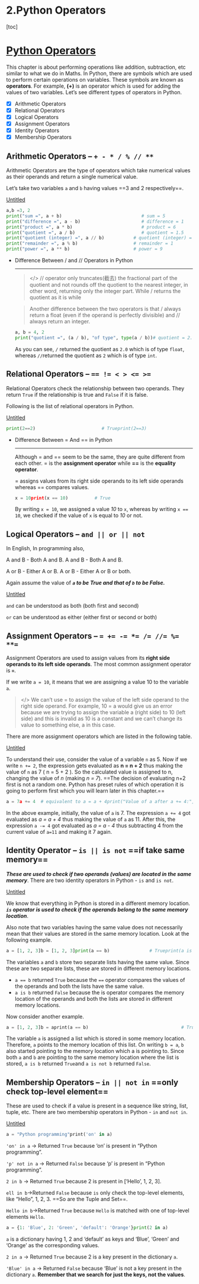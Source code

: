 # 2.Python Operators

[toc]

# [Python Operators](https://www.codesdope.com/course/python-operators/)

This chapter is about performing operations like addition, subtraction, etc similar to what we do in Maths. In Python, there are symbols which are used to perform certain operations on variables. These symbols are known as **operators**. For example, **(+)** is an operator which is used for adding the values of two variables. Let’s see different types of operators in Python.

- [x]  Arithmetic Operators
- [x]  Relational Operators
- [x]  Logical Operators
- [x]  Assignment Operators
- [x]  Identity Operators
- [x]  Membership Operators

## Arithmetic Operators – `+ - * / % // **`

Arithmetic Operators are the type of operators which take numerical values as their operands and return a single numerical value.

Let’s take two variables `a` and `b` having values ==3 and 2 respectively==.

[Untitled](https://www.notion.so/e9fc96c31a484aa087f42cde58c4522e)

```python
a,b =3, 2
print("sum =", a + b)                              # sum = 5
print("difference =", a - b)                       # difference = 1
print("product =", a * b)                          # product = 6
print("quotient =", a / b)                         # quotient = 1.5
print("quotient (integer) =", a // b)           # quotient (integer) = 1
print("remainder =", a % b)                     # remainder = 1
print("power =", a ** b)                        # power = 9
```

- Difference Between / and // Operators in Python
    
    ---
    
    > </> // operator only truncates(截去) the fractional part of the quotient and not rounds off the quotient to the nearest integer, in other word, returning only the integer part. While / returns the quotient as it is while
    > 
    
    > Another difference between the two operators is that / always return a float (even if the operand is perfectly divisible) and // always return an integer.
    > 
    
    ```python
    a, b = 4, 2
    print("quotient =", (a / b), "of type", type(a / b))# quotient = 2.0 of type <class 'float'>print("quotient =", (a // b), "of type", type(a // b))# quotient = 2 of type <class 'int'>
    ```
    
    As you can see, `/` returned the quotient as `2.0` which is of type `float`, whereas `//`returned the quotient as `2` which is of type `int`.
    

## Relational Operators – `== != < > <= >=`

Relational Operators check the relationship between two operands. They return `True` if the relationship is true and `False` if it is false.

Following is the list of relational operators in Python.

[Untitled](https://www.notion.so/feb04519fc534584958a155aa7793f62)

```python
print(2==2)                         # Trueprint(2==3)                         # Falseprint(2!=2)                         # Falseprint(2!=3)                         # Trueprint(2>3)                          # Falseprint(2<3)                          # Trueprint(2>=3)                         # Falseprint(2>=2)                         # True
```

- Difference Between = And == in Python
    
    ---
    
    Although = and == seem to be the same, they are quite different from each other. = is the **assignment operator** while **==** is the **equality operator**.
    
    = assigns values from its right side operands to its left side operands whereas == compares values.
    
    ```python
    x = 10print(x == 10)          # True
    ```
    
    By writing `x = 10`, we assigned a value *10* to `x`, whereas by writing `x == 10`, we checked if the value of `x` is equal to *10* or not.
    

## Logical Operators – `and || or || not`

In English, In programming also,

A and B - Both A and B. A and B - Both A and B.

A or B - Either A or B. A or B - Either A or B or both.

Again assume the value of ***`a` to be True and that of `b` to be False.***

[Untitled](https://www.notion.so/95977059308649fab07843f809eb35a0)

`and` can be understood as both (both first and second)

`or` can be understood as either (either first or second or both)

## Assignment Operators – `= += -= *= /= //= %= **=`

Assignment Operators are used to assign values from its **right side operands to its left side operands**. The most common assignment operator is **`=`**.

If we write `a = 10`, it means that we are assigning a value 10 to the variable `a`.

> </> We can’t use = to assign the value of the left side operand to the right side operand. For example, 10 = a would give us an error because we are trying to assign the variable a (right side) to 10 (left side) and this is invalid as 10 is a constant and we can’t change its value to something else, a in this case.
> 

There are more assignment operators which are listed in the following table.

[Untitled](https://www.notion.so/541fcb1b709d466fa5bd0e179c8305a3)

To understand their use, consider the value of a variable `n` as 5. Now if we write `n += 2`, the expression gets evaluated as **n = n + 2** thus making the value of `n` as 7 ( n = 5 + 2 ). So the calculated value is assigned to n, changing the value of *n* (making *n = 7*). ==The decision of evaluating n+2 first is not a random one. Python has preset rules of which operation it is going to perform first which you will learn later in this chapter.==

```python
a = 7a += 4  # equivalent to a = a + 4print("Value of a after a += 4:", a)                # Value of a after a += 4: 11a -= 4  # equivalent to a = a - 4print("Value of a after a -= 4:", a)                # Value of a after a -= 4: 7
```

In the above example, initially, the value of `a` is 7. The expression `a += 4` got evaluated as *a = a + 4* thus making the value of `a` as 11. After this, the expression `a -= 4` got evaluated as *a = a - 4* thus subtracting 4 from the current value of `a=11` and making it 7 again.

## Identity Operator – `is || is not` ==if take same memory==

***These are used to check if two operands (values) are located in the same memory***. There are two identity operators in Python - `is` and `is not`.

[Untitled](https://www.notion.so/559d4ed916484cafbecac3d0818a2066)

We know that everything in Python is stored in a different memory location. ***`is` operator is used to check if the operands belong to the same memory location***.

Also note that two variables having the same value does not necessarily mean that their values are stored in the same memory location. Look at the following example.

```python
a = [1, 2, 3]b = [1, 2, 3]print(a == b)               # Trueprint(a is b)               # False
```

The variables `a` and `b` store two separate lists having the same value. Since these are two separate lists, these are stored in different memory locations.

- `a == b` returned `True` because the `==` operator compares the values of the operands and both the lists have the same value.
- `a is b` returned `False` because the is operator compares the memory location of the operands and both the lists are stored in different memory locations.

Now consider another example.

```python
a = [1, 2, 3]b = aprint(a == b)                                   # Trueprint(a is b)                                   # Trueprint(a is not b)                           # False
```

The variable `a` is assigned a list which is stored in some memory location. Therefore, `a` points to the memory location of this list. On writing `b = a`, `b` also started pointing to the memory location which a is pointing to. Since both `a` and `b` are pointing to the same memory location where the list is stored, `a is b` returned `True`and `a is not b` returned `False`.

## Membership Operators – `in || not in` ==only check top-level element==

These are used to check if a value is present in a sequence like string, list, tuple, etc. There are two membership operators in Python - `in` and `not in`.

[Untitled](https://www.notion.so/140a326dbcd14625b7bd5ca097d04d4b)

```python
a = "Python programming"print('on' in a)                                # Trueprint('p' not in a)                         # Falseb = ['Hello', 1, 2, 3]print(2 in b)                                       # Trueprint('ell' in b)                               # Falseprint('Hello' in b)                         # Truec = (1,2,3,"asda")print(1 in c)                                       # Trueprint("as" in c)                                # Falseprint("asda" in c)                          # True
```

`'on' in a` → Returned `True` because ‘on’ is present in “Python programming”.

`'p' not in a` → Returned `False` because ‘p’ is present in “Python programming”.

`2 in b` → Returned `True` because 2 is present in [‘Hello’, 1, 2, 3].

`ell in b`→Returned `False` because `is` only check the top-level elements, like “Hello”, 1, 2, 3. ==So are the Tuple and Set==.

`Hello in b`→Returned `True` because `Hello` is matched with one of top-level elements `Hello`.

```python
a = {1: 'Blue', 2: 'Green', 'default': 'Orange'}print(2 in a)                               # Trueprint('Blue' in a)                  # False
```

`a` is a dictionary having 1, 2 and ‘default’ as keys and ‘Blue’, ‘Green’ and ‘Orange’ as the corresponding values.

`2 in a` → Returned `True` because 2 is a key present in the dictionary `a`.

`'Blue' in a` → Returned `False` because ‘Blue’ is not a key present in the dictionary `a`. **Remember that we search for just the keys, not the values**.
